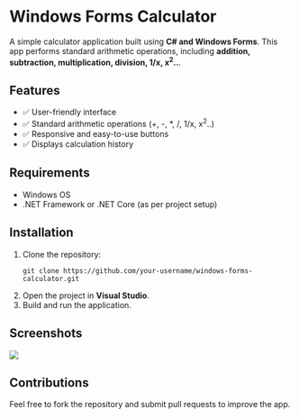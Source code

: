 
<body>
    <div class="container">
        <h1>Windows Forms Calculator</h1>
        <p>A simple calculator application built using <strong>C# and Windows Forms</strong>. This app performs standard arithmetic operations, including <strong>addition, subtraction, multiplication, division, 1/x, x<sup>2</sup>..</strong>.</p>
        <h2>Features</h2>
        <ul>
            <li>✅ User-friendly interface</li>
            <li>✅ Standard arithmetic operations (+, -, *, /, 1/x, x<sup>2</sup>..)</li>
            <li>✅ Responsive and easy-to-use buttons</li>
            <li>✅ Displays calculation history</li>
        </ul>
        <h2>Requirements</h2>
        <ul>
            <li>Windows OS</li>
            <li>.NET Framework or .NET Core (as per project setup)</li>
        </ul>
      <h2>Installation</h2>
        <ol>
            <li>Clone the repository:</li>
            <pre><code>git clone https://github.com/your-username/windows-forms-calculator.git</code></pre>
            <li>Open the project in <strong>Visual Studio</strong>.</li>
            <li>Build and run the application.</li>
        </ol>
     <h2>Screenshots</h2>
        <p> <img src=https://github.com/user-attachments/assets/967c033d-b76a-4fc0-a2d0-5aaf4ef85213>
        </p>
        <h2>Contributions</h2>
        <p>Feel free to fork the repository and submit pull requests to improve the app.</p>
    </div>
</body>
</html>
